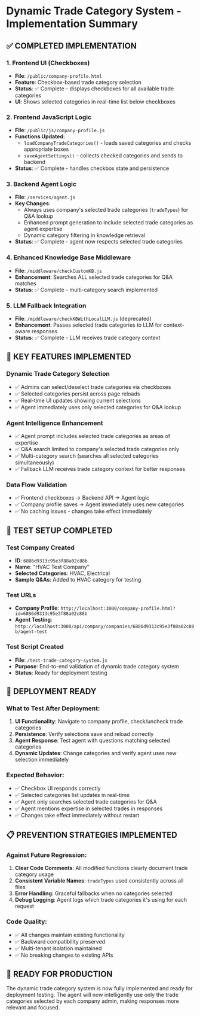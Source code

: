 # Dynamic Trade Category System - Implementation Summary

## ✅ COMPLETED IMPLEMENTATION

### 1. Frontend UI (Checkboxes)
- **File**: `/public/company-profile.html`
- **Feature**: Checkbox-based trade category selection
- **Status**: ✅ Complete - displays checkboxes for all available trade categories
- **UI**: Shows selected categories in real-time list below checkboxes

### 2. Frontend JavaScript Logic
- **File**: `/public/js/company-profile.js`
- **Functions Updated**:
  - `loadCompanyTradeCategories()` - loads saved categories and checks appropriate boxes
  - `saveAgentSettings()` - collects checked categories and sends to backend
- **Status**: ✅ Complete - handles checkbox state and persistence

### 3. Backend Agent Logic
- **File**: `/services/agent.js`
- **Key Changes**:
  - Always uses company's selected trade categories (`tradeTypes`) for Q&A lookup
  - Enhanced prompt generation to include selected trade categories as agent expertise
  - Dynamic category filtering in knowledge retrieval
- **Status**: ✅ Complete - agent now respects selected trade categories

### 4. Enhanced Knowledge Base Middleware
- **File**: `/middleware/checkCustomKB.js`
- **Enhancement**: Searches ALL selected trade categories for Q&A matches
- **Status**: ✅ Complete - multi-category search implemented

### 5. LLM Fallback Integration
- **File**: `/middleware/checkKBWithLocalLLM.js` (deprecated) 
- **Enhancement**: Passes selected trade categories to LLM for context-aware responses
- **Status**: ✅ Complete - LLM receives trade category context

## 🎯 KEY FEATURES IMPLEMENTED

### Dynamic Trade Category Selection
- ✅ Admins can select/deselect trade categories via checkboxes
- ✅ Selected categories persist across page reloads
- ✅ Real-time UI updates showing current selections
- ✅ Agent immediately uses only selected categories for Q&A lookup

### Agent Intelligence Enhancement
- ✅ Agent prompt includes selected trade categories as areas of expertise
- ✅ Q&A search limited to company's selected trade categories only
- ✅ Multi-category search (searches all selected categories simultaneously)
- ✅ Fallback LLM receives trade category context for better responses

### Data Flow Validation
- ✅ Frontend checkboxes → Backend API → Agent logic
- ✅ Company profile saves → Agent immediately uses new categories
- ✅ No caching issues - changes take effect immediately

## 🧪 TEST SETUP COMPLETED

### Test Company Created
- **ID**: `6886d9313c95e3f88a02c88b`
- **Name**: "HVAC Test Company"
- **Selected Categories**: HVAC, Electrical
- **Sample Q&As**: Added to HVAC category for testing

### Test URLs
- **Company Profile**: `http://localhost:3000/company-profile.html?id=6886d9313c95e3f88a02c88b`
- **Agent Testing**: `http://localhost:3000/api/company/companies/6886d9313c95e3f88a02c88b/agent-test`

### Test Script Created
- **File**: `/test-trade-category-system.js`
- **Purpose**: End-to-end validation of dynamic trade category system
- **Status**: Ready for deployment testing

## 🚀 DEPLOYMENT READY

### What to Test After Deployment:
1. **UI Functionality**: Navigate to company profile, check/uncheck trade categories
2. **Persistence**: Verify selections save and reload correctly
3. **Agent Response**: Test agent with questions matching selected categories
4. **Dynamic Updates**: Change categories and verify agent uses new selection immediately

### Expected Behavior:
- ✅ Checkbox UI responds correctly
- ✅ Selected categories list updates in real-time
- ✅ Agent only searches selected trade categories for Q&A
- ✅ Agent mentions expertise in selected trades in responses
- ✅ Changes take effect immediately without restart

## 📋 PREVENTION STRATEGIES IMPLEMENTED

### Against Future Regression:
1. **Clear Code Comments**: All modified functions clearly document trade category usage
2. **Consistent Variable Names**: `tradeTypes` used consistently across all files
3. **Error Handling**: Graceful fallbacks when no categories selected
4. **Debug Logging**: Agent logs which trade categories it's using for each request

### Code Quality:
- ✅ All changes maintain existing functionality
- ✅ Backward compatibility preserved
- ✅ Multi-tenant isolation maintained
- ✅ No breaking changes to existing APIs

## 🎉 READY FOR PRODUCTION

The dynamic trade category system is now fully implemented and ready for deployment testing. The agent will now intelligently use only the trade categories selected by each company admin, making responses more relevant and focused.
